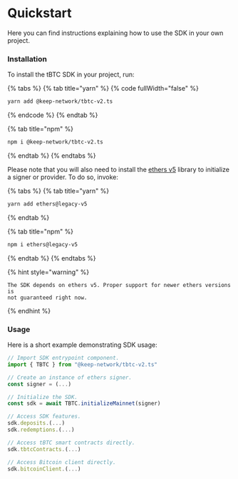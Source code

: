 # Quickstart

Here you can find instructions explaining how to use the SDK in your own project.

### Installation

To install the tBTC SDK in your project, run:

{% tabs %}
{% tab title="yarn" %}
{% code fullWidth="false" %}
```bash
yarn add @keep-network/tbtc-v2.ts
```
{% endcode %}
{% endtab %}

{% tab title="npm" %}
```bash
npm i @keep-network/tbtc-v2.ts
```
{% endtab %}
{% endtabs %}

Please note that you will also need to install the [ethers v5](https://docs.ethers.org/v5) library to initialize a signer or provider. To do so, invoke:

{% tabs %}
{% tab title="yarn" %}
```bash
yarn add ethers@legacy-v5
```
{% endtab %}

{% tab title="npm" %}
```bash
npm i ethers@legacy-v5
```
{% endtab %}
{% endtabs %}

{% hint style="warning" %}
```
The SDK depends on ethers v5. Proper support for newer ethers versions is 
not guaranteed right now.
```
{% endhint %}

### Usage

Here is a short example demonstrating SDK usage:

```typescript
// Import SDK entrypoint component.
import { TBTC } from "@keep-network/tbtc-v2.ts"

// Create an instance of ethers signer.
const signer = (...)

// Initialize the SDK.
const sdk = await TBTC.initializeMainnet(signer)

// Access SDK features.
sdk.deposits.(...)
sdk.redemptions.(...)

// Access tBTC smart contracts directly.
sdk.tbtcContracts.(...)

// Access Bitcoin client directly.
sdk.bitcoinClient.(...)
```
